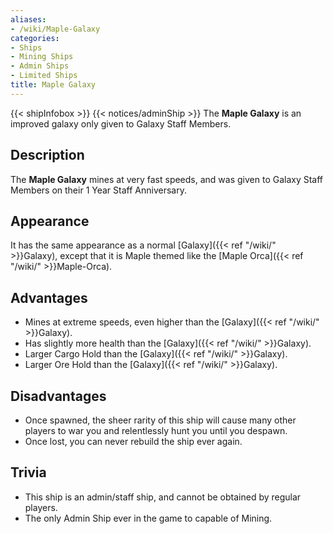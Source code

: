 ```yaml
---
aliases:
- /wiki/Maple-Galaxy
categories:
- Ships
- Mining Ships
- Admin Ships
- Limited Ships
title: Maple Galaxy
---
```


{{< shipInfobox >}} {{< notices/adminShip >}} The **Maple Galaxy** is an improved galaxy only given to Galaxy Staff Members. 

## Description

The **Maple Galaxy** mines at very fast speeds, and was given to Galaxy Staff Members on their 1 Year Staff Anniversary.

## Appearance

It has the same appearance as a normal [Galaxy]({{< ref "/wiki/" >}}Galaxy), except that it is Maple themed like the [Maple Orca]({{< ref "/wiki/" >}}Maple-Orca).

## Advantages

- Mines at extreme speeds, even higher than the [Galaxy]({{< ref "/wiki/" >}}Galaxy).
- Has slightly more health than the [Galaxy]({{< ref "/wiki/" >}}Galaxy).
- Larger Cargo Hold than the [Galaxy]({{< ref "/wiki/" >}}Galaxy).
- Larger Ore Hold than the [Galaxy]({{< ref "/wiki/" >}}Galaxy).

## Disadvantages

- Once spawned, the sheer rarity of this ship will cause many other players to war you and relentlessly hunt you until you despawn.
- Once lost, you can never rebuild the ship ever again.

## Trivia

- This ship is an admin/staff ship, and cannot be obtained by regular players.
- The only Admin Ship ever in the game to capable of Mining.